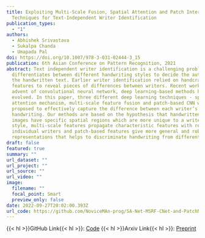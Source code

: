 ```yaml
---
title: Exploiting Multi-Scale Fusion, Spatial Attention and Patch Interaction
  Techniques for Text-Independent Writer Identification
publication_types:
  - "1"
authors:
  - Abhishek Srivastava
  - Sukalpa Chanda
  - Umapada Pal
doi: https://doi.org/10.1007/978-3-031-02444-3_15
publication: 6th Asian Conference on Pattern Recognition, 2021
abstract: Text independent writer identification is a challenging problem that
  differentiates between different handwriting styles to decide the author of
  the handwritten text. Earlier writer identification relied on handcrafted
  features to reveal pieces of differences between writers. Recent work with the
  advent of convolutional neural network, deep learning-based methods have
  evolved. In this paper, three different deep learning techniques - spatial
  attention mechanism, multi-scale feature fusion and patch-based CNN were
  proposed to effectively capture the difference between each writer’s
  handwriting. Our methods are based on the hypothesis that handwritten text
  images have specific spatial regions which are more unique to a writer’s
  style, multi-scale features propagate characteristic features with respect to
  individual writers and patch-based features give more general and robust
  representations that helps to discriminate handwriting from different writers.
draft: false
featured: true
summary: ""
url_dataset: ""
url_project: ""
url_source: ""
url_video: ""
image:
  filename: ""
  focal_point: Smart
  preview_only: false
date: 2022-09-27T20:02:00.393Z
url_code: https://github.com/NoviceMAn-prog/SA-Net-MSRF-CNet-and-PatchNet-for-Writer-Identification
---
```


{{< hl >}}GitHub Link{{< hl >}}: [Code](https://github.com/NoviceMAn-prog/SA-Net-MSRF-CNet-and-PatchNet-for-Writer-Identification)
{{< hl >}}Arxiv Link{{< hl >}}: [Preprint](https://arxiv.org/abs/2111.10605)

